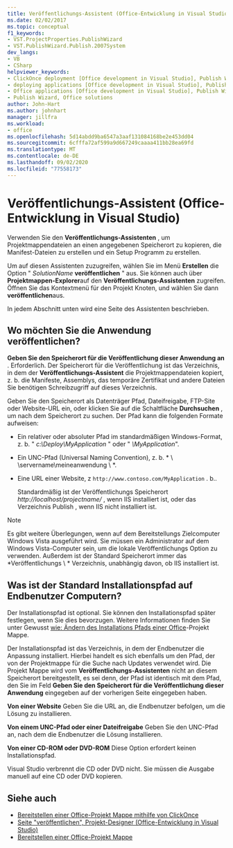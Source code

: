```yaml
---
title: Veröffentlichungs-Assistent (Office-Entwicklung in Visual Studio)
ms.date: 02/02/2017
ms.topic: conceptual
f1_keywords:
- VST.ProjectProperties.PublishWizard
- VST.PublishWizard.Publish.2007System
dev_langs:
- VB
- CSharp
helpviewer_keywords:
- ClickOnce deployment [Office development in Visual Studio], Publish Wizard
- deploying applications [Office development in Visual Studio], Publish Wizard
- Office applications [Office development in Visual Studio], Publish Wizard
- Publish Wizard, Office solutions
author: John-Hart
ms.author: johnhart
manager: jillfra
ms.workload:
- office
ms.openlocfilehash: 5d14abdd9ba6547a3aaf131084168be2e453dd04
ms.sourcegitcommit: 6cfffa72af599a9d667249caaaa411bb28ea69fd
ms.translationtype: MT
ms.contentlocale: de-DE
ms.lasthandoff: 09/02/2020
ms.locfileid: "77558173"
---
```

# <a name="publish-wizard-office-development-in-visual-studio"></a>Veröffentlichungs-Assistent (Office-Entwicklung in Visual Studio)
  Verwenden Sie den **Veröffentlichungs-Assistenten** , um Projektmappendateien an einen angegebenen Speicherort zu kopieren, die Manifest-Dateien zu erstellen und ein Setup Programm zu erstellen.

 Um auf diesen Assistenten zuzugreifen, wählen Sie im Menü **Erstellen** die Option " *SolutionName* **veröffentlichen** " aus. Sie können auch über **Projektmappen-Explorer**auf den **Veröffentlichungs-Assistenten** zugreifen. Öffnen Sie das Kontextmenü für den Projekt Knoten, und wählen Sie dann **veröffentlichen**aus.

 In jedem Abschnitt unten wird eine Seite des Assistenten beschrieben.

## <a name="where-do-you-want-to-publish-the-application"></a>Wo möchten Sie die Anwendung veröffentlichen?
 **Geben Sie den Speicherort für die Veröffentlichung dieser Anwendung an** . Erforderlich. Der Speicherort für die Veröffentlichung ist das Verzeichnis, in dem der **Veröffentlichungs-Assistent** die Projektmappendateien kopiert, z. b. die Manifeste, Assemblys, das temporäre Zertifikat und andere Dateien Sie benötigen Schreibzugriff auf dieses Verzeichnis.

 Geben Sie den Speicherort als Datenträger Pfad, Dateifreigabe, FTP-Site oder Website-URL ein, oder klicken Sie auf die Schaltfläche **Durchsuchen** , um nach dem Speicherort zu suchen. Der Pfad kann die folgenden Formate aufweisen:

- Ein relativer oder absoluter Pfad im standardmäßigen Windows-Format, z. b. " *c:\Deploy\MyApplication* " oder " *\MyApplication*".

- Ein UNC-Pfad (Universal Naming Convention), z. b. * \\ \servername\meineanwendung \\ *.

- Eine URL einer Website, z `http://www.contoso.com/MyApplication` . b..

  Standardmäßig ist der Veröffentlichungs Speicherort *http://localhost/projectname/* , wenn IIS installiert ist, oder das Verzeichnis Publish \, wenn IIS nicht installiert ist.

> [!NOTE]
> Es gibt weitere Überlegungen, wenn auf dem Bereitstellungs Zielcomputer Windows Vista ausgeführt wird. Sie müssen ein Administrator auf dem Windows Vista-Computer sein, um die lokale Veröffentlichungs Option zu verwenden. Außerdem ist der Standard Speicherort immer das *Veröffentlichungs \\ * Verzeichnis, unabhängig davon, ob IIS installiert ist.

## <a name="what-is-the-default-installation-path-on-end-user-computers"></a>Was ist der Standard Installationspfad auf Endbenutzer Computern?
 Der Installationspfad ist optional. Sie können den Installationspfad später festlegen, wenn Sie dies bevorzugen. Weitere Informationen finden Sie unter Gewusst [wie: Ändern des Installations Pfads einer Office](https://msdn.microsoft.com/d0eaa07b-2d72-4902-899f-2f9fb165b8fd)-Projekt Mappe.

 Der Installationspfad ist das Verzeichnis, in dem der Endbenutzer die Anpassung installiert. Hierbei handelt es sich ebenfalls um den Pfad, der von der Projektmappe für die Suche nach Updates verwendet wird. Die Projekt Mappe wird vom **Veröffentlichungs-Assistenten** nicht an diesem Speicherort bereitgestellt, es sei denn, der Pfad ist identisch mit dem Pfad, den Sie im Feld **Geben Sie den Speicherort für die Veröffentlichung dieser Anwendung** eingegeben auf der vorherigen Seite eingegeben haben.

 **Von einer Website** Geben Sie die URL an, die Endbenutzer befolgen, um die Lösung zu installieren.

 **Von einem UNC-Pfad oder einer Dateifreigabe** Geben Sie den UNC-Pfad an, nach dem die Endbenutzer die Lösung installieren.

 **Von einer CD-ROM oder DVD-ROM** Diese Option erfordert keinen Installationspfad.

 Visual Studio verbrennt die CD oder DVD nicht. Sie müssen die Ausgabe manuell auf eine CD oder DVD kopieren.

## <a name="see-also"></a>Siehe auch
- [Bereitstellen einer Office-Projekt Mappe mithilfe von ClickOnce](../vsto/deploying-an-office-solution-by-using-clickonce.md)
- [Seite "veröffentlichen", Projekt-Designer &#40;Office-Entwicklung in Visual Studio&#41;](../vsto/publish-page-project-designer-office-development-in-visual-studio.md)
- [Bereitstellen einer Office-Projekt Mappe](../vsto/deploying-an-office-solution.md)
